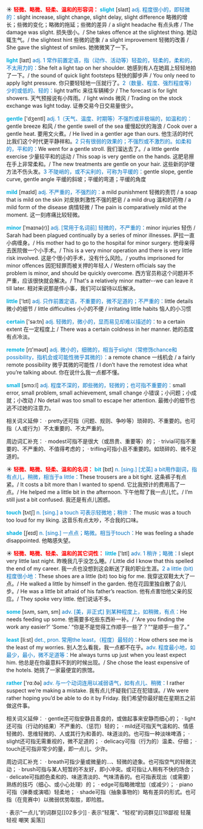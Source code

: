 ☀ <font color="red">**轻微、略微、轻柔、温和的形容词：**</font>
<font color="sky blue">**slight**</font> [slaɪt] 
<font color="#0070c0">adj. 程度很小的，即轻微的：</font>slight increase, slight change, slight delay, slight difference 略微的增长；些微的变化；略微的拖延；些微的差异 / a slight headache 有点头疼 / The damage was slight. 损失很小。/ She takes offence at the slightest thing. 她动辄生气。/ the slightest hint 些微的迹象 / a slight improvement 轻微的改善 / She gave the slightest of smiles. 她微微笑了一下。

<font color="sky blue">**light**</font> [laɪt] 
<font color="#0070c0">adj. 1 常作前置定语，指（动作、活动等）轻盈的，轻柔的，柔和的，不太用力的：</font>She felt a light tap on her shoulder. 她感到有人在她肩上轻轻地拍了一下。/ the sound of quick light footsteps 轻快的脚步声 / You only need to apply light pressure. 你只要轻轻地一压就行了。<font color="#0070c0">2（数量、程度、强烈程度等）少的或低的、轻的：</font>light traffic 来往车辆稀少 / The forecast is for light showers. 天气预报说有小阵雨。/ light winds 微风 / Trading on the stock exchange was light today. 证券交易今日交易量很少。

<font color="sky blue">**gentle**</font> ['dӡentl] 
<font color="#0070c0">adj. 1（天气、温度、时期等）不强烈或非极端的，如温和的：</font>gentle breeze 和风 / the gentle swell of the sea 缓慢起伏的海浪 / Cook over a gentle heat. 要用文火煮。/ He lived in a gentler age than ours. 他生活的时代比我们这个时代更平静祥和。<font color="#0070c0">2 只有很弱的效果的；不强烈或不激烈的。如柔和的，平和的：</font>We went for a gentle stroll. 我们溜达去了。/ a little gentle exercise 少量较平和的运动 / This soap is very gentle on the hands. 这肥皂擦在手上非常柔和。/ The new treatments are gentle on your hair. 这些新的护理方法不伤头发。<font color="#0070c0">3 不陡峭的，或不尖利的，可称为平缓的：</font>gentle slope, gentle curve, gentle angle 平缓的斜坡；平缓的弯道；平缓的角度

<font color="sky blue">**mild**</font> [maɪld] 
<font color="#0070c0">adj. 不严重的，不强烈的：</font>a mild punishment 轻微的责罚 / a soap that is mild on the skin 对皮肤刺激性不强的肥皂 / a mild drug 温和的药物 / a mild form of the disease 病情轻微 / The pain is comparatively mild at the moment. 这一刻疼痛比较轻微。
           
<font color="sky blue">**minor**</font> [ˈmaɪnə(r)]
<font color="#0070c0">adj. [常用于名词前] 轻微的，不严重的：</font>minor injuries 轻伤 / Sarah had been plagued continually by a series of minor illnesses. 萨拉一直小病缠身。/ His mother had to go to the hospital for minor surgery. 他母亲得去医院做一个小手术。/ This is a very minor operation and there is very little risk involved. 这是个很小的手术，没有什么风险。/ youths imprisoned for minor offences 因犯轻罪而被关押的年轻人 / Western officials say the problem is minor, and should be quickly overcome. 西方官员称这个问题并不严重，应该很快就会解决。/ That's a relatively minor matter--we can leave it till later. 相对来说那是件小事，我们可以留待以后解决。

<font color="sky blue">**little**</font> ['lɪtl] 
<font color="#0070c0">adj. 只作前置定语，不重要的，微不足道的；不严重的：</font>little details 微小的细节 / little difficulties 小小的不便 / irritating little habits 恼人的小习惯

<font color="sky blue">**certain**</font> ['sə:tn] 
<font color="#0070c0">adj. 轻微的，微小的，显而易见却难以描述的：</font>to a certain extent 在一定程度上 / There was a certain coldness in her manner. 她的态度有点冷淡。

<font color="sky blue">**remote**</font> [rɪ'məʊt] 
<font color="#0070c0">adj. 微小的，细微的，相当于slight（常修饰chance和possibility，指机会或可能性微乎其微的）：</font>a remote chance 一线机会 / a fairly remote possibility 微乎其微的可能性 / I don’t have the remotest idea what you’re talking about. 你在说什么我一点都不懂。

<font color="sky blue">**small**</font> [smɔ:l] 
<font color="#0070c0">adj. 程度不深的，即些微的，轻微的；也可指不重要的：</font>small error, small problem, small achievement, small change 小错误；小问题；小成就；小改动 / No detail was too small to escape her attention. 最微小的细节也逃不过她的注意力。

相关词义延伸：
· pretty还可指（问题、规则、争吵等）琐碎的、不重要的。也可指（人或行为）不太重要的、不太严重的。

周边词汇补充：
· modest可指不是很大（或昂贵、重要等）的；
· trivial可指不重要的、不严重的、不值得考虑的；
· trifling可指小且不重要的。如琐碎的、微不足道的。

☀ <font color="red">**轻微、略微、轻柔、温和的名词：**</font>
<font color="sky blue">**bit**</font> [bɪt] 
<font color="#0070c0">n. [sing.] [尤英] a bit用作副词，指有点儿，稍微，相当于a little：</font>These trousers are a bit tight. 这条裤子有点紧。/ It costs a bit more than I wanted to spend. 它比我预计的费用高了一点。/ He helped me a little bit in the afternoon. 下午他帮了我一点儿忙。/ I’m still just a bit confused. 我还是有点儿困惑。

<font color="sky blue">**touch**</font> [tʌtʃ] 
<font color="#0070c0">n. [sing.] a touch 可表示轻微地；稍许：</font>The music was a touch too loud for my liking. 这音乐有点太吵，不合我的口味。

<font color="sky blue">**shade**</font> [ʃeɪd] 
<font color="#0070c0">n. [sing.] 一点点；略微。相当于touch：</font>He was feeling a shade disappointed. 他略感失望。
           
☀ <font color="red">**轻微、略微、轻柔、温和的其它词性：**</font>
<font color="sky blue">**little**</font> ['lɪtl] 
<font color="#0070c0">adv. 1 稍许；略微：</font>I slept very little last night. 昨晚我几乎没怎么睡。/ Little did I know that this spelled the end of my career. 我一点也没想到这会断送了我的职业生涯。<font color="#0070c0">2 a little (bit) 程度很小地：</font>These shoes are a little (bit) too big for me. 我穿这双鞋太大了一点。/ He walked a little by himself in the garden. 他在花园里独自散了会儿步。/ He was a little bit afraid of his father’s reaction. 他有点害怕他父亲的反应。/ They spoke very little. 他们说话不多。

<font color="sky blue">**some**</font> [sʌm, səm, sm] 
<font color="#0070c0">adv. [美，非正式] 到某种程度上，如稍微，有点：</font>He needs feeding up some. 他需要多吃些东西补一补。/ ‘Are you finding the work any easier?’ ‘Some.’ “你是不是觉得工作顺手一些了？”“是顺手一些了。”

<font color="sky blue">**least**</font> [li:st] 
<font color="#0070c0">det., pron. 常用the least，（程度）最轻的：</font>How others see me is the least of my worries. 别人怎么看我，我一点都不在乎。<font color="#0070c0">adv. 程度最小地，如最少，最小，微不足道等：</font>He always turns up just when you least expect him. 他总是在你最意料不到的时候出现。/ She chose the least expensive of the hotels. 她挑了一家最便宜的旅馆。

<font color="sky blue">**rather**</font> ['rɑːðə] 
<font color="#0070c0">adv. 与一个动词连用以减弱语气，如有点儿、稍微：</font>I rather suspect we’re making a mistake. 我有点儿怀疑我们正在犯错误。/ We were rather hoping you’d be able to do it by Friday. 我们希望你最好能在星期五之前做这件事。

相关词义延伸：
· gentle还可指安静且善良的，或做起事来安静而细心的；
· light还可指（行动的结果）不严重的、（惩罚）轻的；
· mild还可指天气温和的、情感轻微的、思维轻微的、人或其行为和善的、味道淡的。也可指一种淡味啤酒；
· slight还可指无需重视的，微不足道的；
· delicacy可指（行为的）温柔、仔细；
· touch还可指非常少的量，即一点儿、少许。

周边词汇补充：
· breath可指少量或微量的…、轻微的迹象。也可指空气的轻微流动；
· brush可指与某人短暂的不友好，即小冲突。或可指让人稍有不快的场合；
· delicate可指颜色柔和的、味道清淡的、气味清香的。也可指表现出（或需要）熟练的技巧（细心、或小心处理）的；
· edge可指略微增加（或减少）；
· piano可指（弹奏或演唱）轻柔地；
· shade可指（抽象事物的）略有差异的形式。也可指（在竞赛中）以微弱优势取胜，即险胜。

· 表示“一点儿”的词群见[[02多少]]
· 表示“轻蔑”、“轻视”的词群见[[18鄙视 轻蔑 轻视 嘲笑 奚落]]
